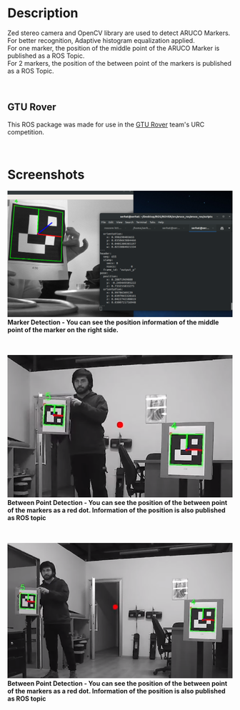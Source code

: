 # Description
Zed stereo camera and OpenCV library are used to detect ARUCO Markers. For better recognition, Adaptive histogram equalization applied. <br/>
For one marker, the position of the middle point of the ARUCO Marker is published as a ROS Topic.  
For 2 markers, the position of the between point of the markers is published as a ROS Topic.

 <br/>

## GTU Rover
This ROS package was made for use in the [GTU Rover](https://youtu.be/uv-LEvk_AX8?t=205) team's URC competition.  

 <br/>

# Screenshots
![Marker Detection](images/3.png)
**Marker Detection - You can see the position information of the middle point of the marker on the right side.**   
<br /> <br />

![Between Point Detection - Close](images/1.png)  
**Between Point Detection - You can see the position of the between point of the markers as a red dot. Information of the position is also published as ROS topic**   
<br /> <br />


![Between Point Detection - Far](images/2.png)
**Between Point Detection - You can see the position of the between point of the markers as a red dot. Information of the position is also published as ROS topic**    
